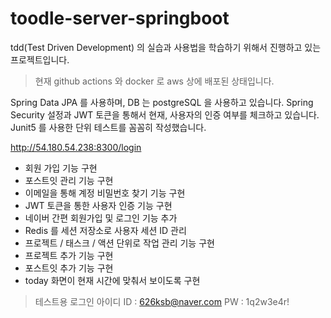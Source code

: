 # toodle-server-springboot

tdd(Test Driven Development) 의 실습과 사용법을 학습하기 위해서 진행하고 있는 프로젝트입니다.

> 현재 github actions 와 docker 로 aws 상에 배포된 상태입니다.

Spring Data JPA 를 사용하며, DB 는 postgreSQL 을 사용하고 있습니다.
Spring Security 설정과 JWT 토큰을 통해서 현재, 사용자의 인증 여부를 체크하고 있습니다.
Junit5 를 사용한 단위 테스트를 꼼꼼히 작성했습니다. 


http://54.180.54.238:8300/login

- 회원 가입 기능 구현
- 포스트잇 관리 기능 구현
- 이메일을 통해 계정 비밀번호 찾기 기능 구현
- JWT 토큰을 통한 사용자 인증 기능 구현
- 네이버 간편 회원가입 및 로그인 기능 추가
- Redis 를 세션 저장소로 사용자 세션 ID 관리
- 프로젝트 / 태스크 / 액션 단위로 작업 관리 기능 구현
- 프로젝트 추가 기능 구현
- 포스트잇 추가 기능 구현
- today 화면이 현재 시간에 맞춰서 보이도록 구현

> 테스트용 로그인 아이디
> ID : 626ksb@naver.com
> PW : 1q2w3e4r!
